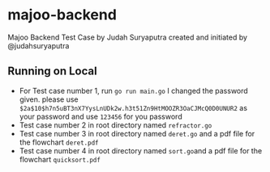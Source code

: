 # majoo-backend

Majoo Backend Test Case by Judah Suryaputra
created and initiated by @judahsuryaputra

## Running on Local
- For Test case number 1, run `go run main.go`
I changed the password given. please use
`$2a$10$h7n5uBT3nX7YysLnUDk2w.h3t51Zn9HtMOOZR3OaCJMcQ0D0UNUR2` as your password and use `123456` for you password
- Test case number 2 in root directory named `refractor.go`
- Test case number 3 in root directory named `deret.go` and a pdf file for the flowchart `deret.pdf`
- Test case number 4 in root directory named `sort.go`and a pdf file for the flowchart `quicksort.pdf`
